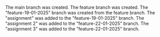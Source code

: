 
The main branch was created.
The feature branch was created.
The "feature-19-01-2025" branch was created from the feature branch.
The "assignment" was added to the "feature-19-01-2025" branch.
The "assignment 2" was added to the "feature-22-01-2025" branch.
The "assignment 3" was added to the "feature-22-01-2025" branch.
